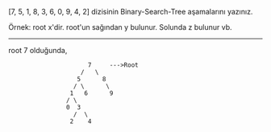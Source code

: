 [7, 5, 1, 8, 3, 6, 0, 9, 4, 2] dizisinin Binary-Search-Tree aşamalarını yazınız.

Örnek: root x'dir. root'un sağından y bulunur. Solunda z bulunur vb.


--------------------------------------------------------------------
root 7 olduğunda,



                          7     --->Root
                        /   \
                       5      8
                      / \      \
                     1   6      9
                    / \
                    0  3
                      /  \
                     2    4

